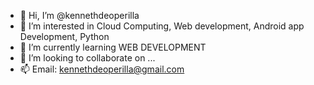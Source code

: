 - 👋 Hi, I’m @kennethdeoperilla
- 👀 I’m interested in Cloud Computing, Web development, Android app Development, Python
- 🌱 I’m currently learning WEB DEVELOPMENT
- 💞️ I’m looking to collaborate on ...
- 📫 Email: kennethdeoperilla@gmail.com

<!---
kennethdeoperilla/kennethdeoperilla is a ✨ special ✨ repository because its `README.md` (this file) appears on your GitHub profile.
You can click the Preview link to take a look at your changes.
--->
